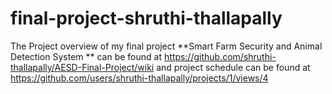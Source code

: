 # final-project-shruthi-thallapally

The Project overview of my final project **Smart Farm Security and Animal Detection System ** can be found at https://github.com/shruthi-thallapally/AESD-Final-Project/wiki
and project schedule can be found at https://github.com/users/shruthi-thallapally/projects/1/views/4 
